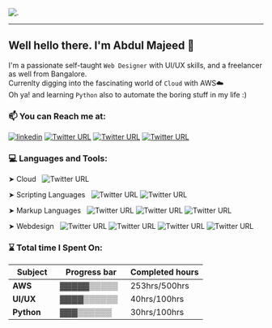 ![.](https://res.cloudinary.com/dxpukw2x1/image/upload/v1622909349/_LinkedIn_Banner_1_qjozj7.png)
____
## Well hello there. I'm Abdul Majeed <span class="wave">👋</span>
I'm a passionate self-taught `Web Designer` with UI/UX skills, and a freelancer as well from Bangalore. <br />
Currenlty digging into the fascinating world of `Cloud` with AWS☁️ <br />
Oh ya! and learning `Python` also to automate the boring stuff in my life :) <br />

  ### 📫 You can Reach me at:
[![linkedin](https://img.shields.io/twitter/url?color=black&label=LinkedIn&logo=LinkedIn&logoColor=black&style=social&url=https%3A%2F%2Fwww.linkedin.com%2Fin%2Fabdul-majeed13%2F)](https://www.linkedin.com/in/abdul-majeed-5b9982212/)  [![Twitter URL](https://img.shields.io/twitter/url?color=black&label=Facebook&logo=Facebook&logoColor=black&style=social&url=https%3A%2F%2Fwww.facebook.com%2Fprofile.php%3Fid%3D100006262966779)](https://www.facebook.com/profile.php?id=100006262966779) [![Twitter URL](https://img.shields.io/twitter/url?color=black&label=Instagram&logo=Instagram&logoColor=black&style=social&url=https%3A%2F%2Fwww.instagram.com%2Fabdul_majeed_13%2F%3Fhl%3Den)](https://www.instagram.com/abdul_majeed_13/?hl=en) [![Twitter URL](https://img.shields.io/twitter/url?color=black&label=Telegram&logo=Minutemailer&logoColor=black&style=social&url=https%3A%2F%2Ft.me%2Fabdulmj13)](https://t.me/abdulmj13)
<br>

### 💻 Languages and Tools:
 
➤ Cloud &nbsp; 
  ![Twitter URL](https://img.shields.io/twitter/url?color=white&label=Amazon%20AWS&logo=Amazon%20AWS&logoColor=black&style=social&url=https%3A%2F%2Fwww.adobe.com%2Fin%2Fproducts%2Fxd.html)
 
➤ Scripting Languages &nbsp; ![Twitter URL](https://img.shields.io/twitter/url?color=white&label=Python&logo=Python&logoColor=black&style=social&url=https%3A%2F%2Fwww.adobe.com%2Fin%2Fproducts%2Fxd.html)
![Twitter URL](https://img.shields.io/twitter/url?color=white&label=%20Bash&logo=GNU%20Bash&logoColor=black&style=social&url=https%3A%2F%2Fwww.adobe.com%2Fin%2Fproducts%2Fxd.html)

➤ Markup Languages &nbsp; ![Twitter URL](https://img.shields.io/twitter/url?color=white&label=HTML5&logo=HTML5&logoColor=black&style=social&url=https%3A%2F%2Fwww.adobe.com%2Fin%2Fproducts%2Fxd.html)
![Twitter URL](https://img.shields.io/twitter/url?color=white&label=CSS3&logo=CSS3&logoColor=black&style=social&url=https%3A%2F%2Fwww.adobe.com%2Fin%2Fproducts%2Fxd.html)
![Twitter URL](https://img.shields.io/twitter/url?color=white&label=Markdown&logo=Markdown&logoColor=black&style=social&url=https%3A%2F%2Fwww.adobe.com%2Fin%2Fproducts%2Fxd.html)

➤ Webdesign &nbsp; ![Twitter URL](https://img.shields.io/twitter/url?color=white&label=Adobe%20Xd&logo=Adobe%20Xd&logoColor=black&style=social&url=https%3A%2F%2Fwww.adobe.com%2Fin%2Fproducts%2Fxd.html)
![Twitter URL](https://img.shields.io/twitter/url?color=black&label=Adobe%20Photoshop&logo=Adobe%20Photoshop&logoColor=black&style=social&url=https%3A%2F%2Fwww.adobe.com%2Fin%2Fproducts%2Fxd.html) ![Twitter URL](https://img.shields.io/twitter/url?color=white&label=Adobe%20Illustrator&logo=Adobe%20Illustrator&logoColor=black&style=social&url=https%3A%2F%2Fwww.adobe.com%2Fin%2Fproducts%2Fxd.html)
![Twitter URL](https://img.shields.io/twitter/url?color=white&label=Figma&logo=Figma&logoColor=black&style=social&url=https%3A%2F%2Fwww.adobe.com%2Fin%2Fproducts%2Fxd.html)
<br>

### ⌛ Total time I Spent On:

|Subject | Progress bar | Completed hours
|----|----|----|
| **AWS**   &nbsp;&nbsp;&nbsp;&nbsp;&nbsp; | &blk34;&blk34;&blk34;&blk34;&blk34;&blk12;&blk12;&blk12;&blk12;&blk12; &nbsp; | 253hrs/500hrs  <br> 
| **UI/UX**     &nbsp;&nbsp;&nbsp;&nbsp;&nbsp; | &blk34;&blk34;&blk34;&blk34;&blk12;&blk12;&blk12;&blk12;&blk12;&blk12; &nbsp; | 40hrs/100hrs | <br>
| **Python**  &nbsp;&nbsp;&nbsp;&nbsp; | &blk34;&blk34;&blk34;&blk12;&blk12;&blk12;&blk12;&blk12;&blk12; &nbsp; | 30hrs/100hrs |<br>

